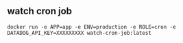 ## watch cron job

```
docker run -e APP=app -e ENV=production -e ROLE=cron -e DATADOG_API_KEY=XXXXXXXXX watch-cron-job:latest
```

